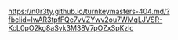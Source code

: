 https://n0r3ty.github.io/turnkeymasters-404.md/?fbclid=IwAR3tpfFQe7vVZYwv2ou7WMqLJVSR-KcL0pO2kg8aSvk3M38V7pOZxSpKzlc
